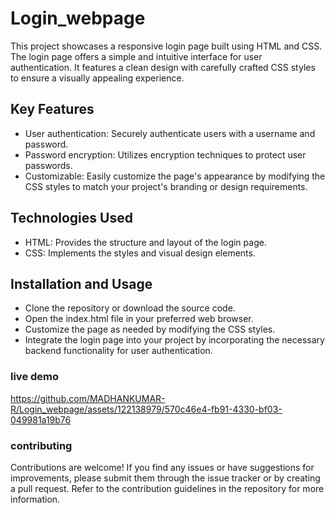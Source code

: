 

# Login_webpage
This project showcases a responsive login page built using HTML and CSS. The login page offers a simple and intuitive interface for user authentication. It features a clean design with carefully crafted CSS styles to ensure a visually appealing experience.
## Key Features
- User authentication: Securely authenticate users with a username and password.
- Password encryption: Utilizes encryption techniques to protect user passwords.
- Customizable: Easily customize the page's appearance by modifying the CSS styles to match your project's branding or design requirements.
## Technologies Used
- HTML: Provides the structure and layout of the login page.
- CSS: Implements the styles and visual design elements.
## Installation and Usage
- Clone the repository or download the source code.
- Open the index.html file in your preferred web browser.
- Customize the page as needed by modifying the CSS styles.
- Integrate the login page into your project by incorporating the necessary backend functionality for user authentication.
### live demo

https://github.com/MADHANKUMAR-R/Login_webpage/assets/122138979/570c46e4-fb91-4330-bf03-049981a19b76



### contributing
Contributions are welcome! If you find any issues or have suggestions for improvements, please submit them through the issue tracker or by creating a pull request. Refer to the contribution guidelines in the repository for more information.

